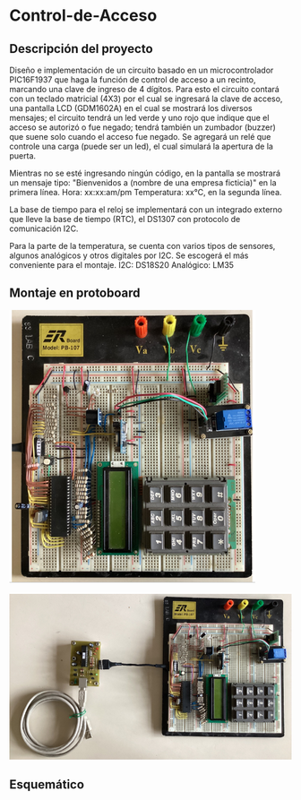 # Control-de-Acceso

## Descripción del proyecto

Diseño e implementación de un circuito basado en un microcontrolador PIC16F1937 que haga la función de control 
de acceso a un recinto, marcando una clave de ingreso de 4 dígitos. 
Para esto el circuito contará con un teclado matricial (4X3) por el cual se ingresará la clave de acceso, 
una pantalla LCD (GDM1602A) en el cual se mostrará los diversos mensajes; el circuito tendrá un led verde y 
uno rojo que indique que el acceso se autorizó o fue negado; tendrá también un zumbador (buzzer) que 
suene solo cuando el acceso fue negado. 
Se agregará un relé que controle una carga (puede ser un led), el cual simulará la apertura de la puerta.

Mientras no se esté ingresando ningún código, en la pantalla se mostrará un mensaje tipo: 
"Bienvenidos a (nombre de una empresa ficticia)" en la primera línea. 
Hora: xx:xx:am/pm Temperatura: xx°C, en la segunda línea.

La base de tiempo para el reloj se implementará con un integrado externo que lleve la base de tiempo (RTC), 
el DS1307 con protocolo de comunicación I2C.

Para la parte de la temperatura, se cuenta con varios tipos de sensores, algunos analógicos y otros digitales por I2C.
Se escogerá el más conveniente para el montaje.
I2C: DS18S20
Analógico: LM35

## Montaje en protoboard

![alt text](./Imagenes/montaje_protoboard.PNG)

![alt text](./Imagenes/montaje_protoboard_con_programador.PNG)

## Esquemático

